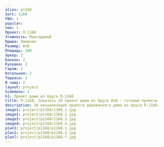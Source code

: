 ```yaml
---
alias: p1168
Sort: 1168
FBX: 1
popular: 
new: 1
Проект: П-1168
Этажность: Мансардный
Крыша: Ломаная
Размер: 8х8
Площадь: 109
Эркер: 2
Балкон: 2
Кукушка: 2
Гараж: 2
Котельная: 2
Терраса: 2
В чашу: 2
layout: project
hidemenu: 1
h1: Проект дома из бруса П-1168
title: П-1168. Заказать 3d проект дома из бруса 8х8 - готовые проекты
description: 3d визуализация проекта деревянного дома из бруса П-1168. Площадь 109 м2, размер 8х8. Вы можете внести любые изменения в проект.
image1: project/p1168/1168_1.jpg
image2: project/p1168/1168_2.jpg
image3: project/p1168/1168_3.jpg
image4: project/p1168/1168_4.jpg
plan1: project/p1168/p1168-1.jpg
plan2: project/p1168/p1168-2.jpg
planl: project/p1168/p1168-f.jpg
---
```

